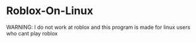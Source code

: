 # Roblox-On-Linux
WARNING: I do not work at roblox and this program is made for linux users who cant play roblox
